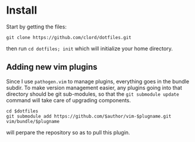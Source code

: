 # Install

Start by getting the files:

	git clone https://github.com/clord/dotfiles.git

then run `cd dotfiles; init` which will initialize your home directory.


## Adding new vim plugins

Since I use `pathogen.vim` to manage plugins, everything goes in the bundle subdir. To make version management easier, 
any plugins going into that directory should be git sub-modules, so that the `git submodule update` command will 
take care of upgrading components.

	cd $dotfiles
	git submodule add https://github.com/$author/vim-$plugname.git vim/bundle/$plugname

will perpare the repository so as to pull this plugin.
